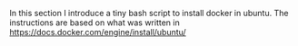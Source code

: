 In this section I introduce a tiny bash script to install docker in ubuntu.
The instructions are based on what was written in https://docs.docker.com/engine/install/ubuntu/
